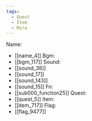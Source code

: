 ```yaml
---
tags:
  - Quest
  - Item
  - Mira
---
```

Name:
- [[name_4]]
Bgm:
- [[bgm_117]]
Sound:
- [[sound_38]]
- [[sound_17]]
- [[sound_143]]
- [[sound_15]]
Fn:
- [[sub000_function25]]
Quest:
- [[quest_5]]
Item:
- [[item_717]]
Flag:
- [[flag_9477]]
